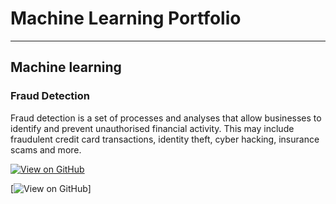 
# Machine Learning Portfolio

---

## Machine learning

### Fraud Detection

Fraud detection is a set of processes and analyses that allow businesses to identify and prevent unauthorised financial activity. This may include fraudulent credit card transactions, identity theft, cyber hacking, insurance scams and more.

[![View on GitHub](https://img.shields.io/badge/GitHub-View_on_GitHub-blue?logo=GitHub)](https://github.com/ABHI8896/fraud_detection)

[![View on GitHub](https://www.simplilearn.com/ice9/free_resources_article_thumb/Deep-Learning-vs-Machine-Learning.jpg)]


```
